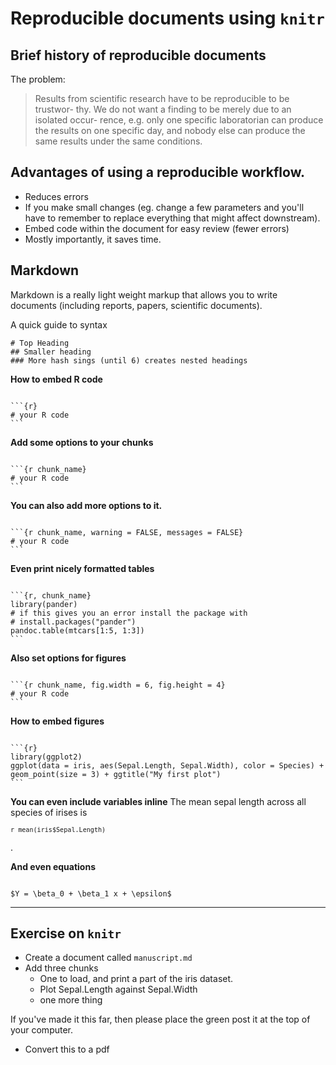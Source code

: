 

# Reproducible documents using `knitr`

## Brief history of reproducible documents

The problem:

> Results from scientific research have to be reproducible to be trustwor- thy. We do not want a finding to be merely due to an isolated occur- rence, e.g. only one specific laboratorian can produce the results on one specific day, and nobody else can produce the same results under the same conditions.


## Advantages of using a reproducible workflow.

* Reduces errors
* If you make small changes (eg. change a few parameters and you'll have to remember to replace everything that might affect downstream). 
* Embed code within the document for easy review (fewer errors)
* Mostly importantly, it saves time.

## Markdown
Markdown is a really light weight markup that allows you to write documents (including reports, papers, scientific documents). 

A quick guide to syntax

```
# Top Heading
## Smaller heading
### More hash sings (until 6) creates nested headings
```

**How to embed R code**
<pre><code>
```{r}
# your R code
```
</code></pre>

**Add some options to your chunks**
<pre><code>
```{r chunk_name}
# your R code
```
</code></pre>

**You can also add more options to it.**
<pre><code>
```{r chunk_name, warning = FALSE, messages = FALSE}
# your R code
```
</code></pre>


**Even print nicely formatted tables**
<pre><code>
```{r, chunk_name}
library(pander)
# if this gives you an error install the package with
# install.packages("pander")
pandoc.table(mtcars[1:5, 1:3])
```
</code></pre>

**Also set options for figures**
<pre><code>
```{r chunk_name, fig.width = 6, fig.height = 4}
# your R code
```
</code></pre>


**How to embed figures**
<pre><code>
```{r}
library(ggplot2)
ggplot(data = iris, aes(Sepal.Length, Sepal.Width), color = Species) + 
geom_point(size = 3) + ggtitle("My first plot")
```
</code></pre>

**You can even include variables inline**
The mean sepal length across all species of irises is <pre><code>`r mean(iris$Sepal.Length)`</code></pre>. 


**And even equations**
<pre><code>
$Y = \beta_0 + \beta_1 x + \epsilon$
</pre></code>


---

## Exercise on `knitr`

* Create a document called `manuscript.md`
* Add three chunks
	* One to load, and print a part of the iris dataset.
	* Plot Sepal.Length against Sepal.Width
	* one more thing

If you've made it this far, then please place the green post it at the top of your computer.

* Convert this to a pdf
